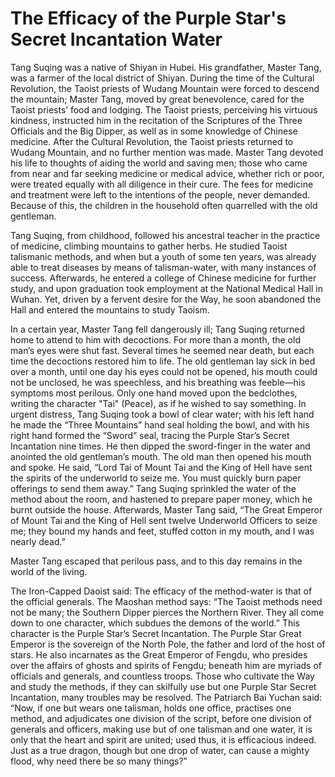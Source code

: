 # The Efficacy of the Purple Star's Secret Incantation Water

Tang Suqing was a native of Shiyan in Hubei. His grandfather, Master Tang, was a farmer of the local district of Shiyan. During the time of the Cultural Revolution, the Taoist priests of Wudang Mountain were forced to descend the mountain; Master Tang, moved by great benevolence, cared for the Taoist priests’ food and lodging. The Taoist priests, perceiving his virtuous kindness, instructed him in the recitation of the Scriptures of the Three Officials and the Big Dipper, as well as in some knowledge of Chinese medicine. After the Cultural Revolution, the Taoist priests returned to Wudang Mountain, and no further mention was made. Master Tang devoted his life to thoughts of aiding the world and saving men; those who came from near and far seeking medicine or medical advice, whether rich or poor, were treated equally with all diligence in their cure. The fees for medicine and treatment were left to the intentions of the people, never demanded. Because of this, the children in the household often quarrelled with the old gentleman.

Tang Suqing, from childhood, followed his ancestral teacher in the practice of medicine, climbing mountains to gather herbs. He studied Taoist talismanic methods, and when but a youth of some ten years, was already able to treat diseases by means of talisman-water, with many instances of success. Afterwards, he entered a college of Chinese medicine for further study, and upon graduation took employment at the National Medical Hall in Wuhan. Yet, driven by a fervent desire for the Way, he soon abandoned the Hall and entered the mountains to study Taoism.

In a certain year, Master Tang fell dangerously ill; Tang Suqing returned home to attend to him with decoctions. For more than a month, the old man’s eyes were shut fast. Several times he seemed near death, but each time the decoctions restored him to life. The old gentleman lay sick in bed over a month, until one day his eyes could not be opened, his mouth could not be unclosed, he was speechless, and his breathing was feeble—his symptoms most perilous. Only one hand moved upon the bedclothes, writing the character "Tai" (Peace), as if he wished to say something. In urgent distress, Tang Suqing took a bowl of clear water; with his left hand he made the “Three Mountains” hand seal holding the bowl, and with his right hand formed the “Sword” seal, tracing the Purple Star’s Secret Incantation nine times. He then dipped the sword-finger in the water and anointed the old gentleman’s mouth. The old man then opened his mouth and spoke. He said, “Lord Tai of Mount Tai and the King of Hell have sent the spirits of the underworld to seize me. You must quickly burn paper offerings to send them away.” Tang Suqing sprinkled the water of the method about the room, and hastened to prepare paper money, which he burnt outside the house. Afterwards, Master Tang said, “The Great Emperor of Mount Tai and the King of Hell sent twelve Underworld Officers to seize me; they bound my hands and feet, stuffed cotton in my mouth, and I was nearly dead.”

Master Tang escaped that perilous pass, and to this day remains in the world of the living.

The Iron-Capped Daoist said: The efficacy of the method-water is that of the official generals. The Maoshan method says: “The Taoist methods need not be many; the Southern Dipper pierces the Northern River. They all come down to one character, which subdues the demons of the world.” This character is the Purple Star’s Secret Incantation. The Purple Star Great Emperor is the sovereign of the North Pole, the father and lord of the host of stars. He also incarnates as the Great Emperor of Fengdu, who presides over the affairs of ghosts and spirits of Fengdu; beneath him are myriads of officials and generals, and countless troops. Those who cultivate the Way and study the methods, if they can skilfully use but one Purple Star Secret Incantation, many troubles may be resolved. The Patriarch Bai Yuchan said: “Now, if one but wears one talisman, holds one office, practises one method, and adjudicates one division of the script, before one division of generals and officers, making use but of one talisman and one water, it is only that the heart and spirit are united; used thus, it is efficacious indeed. Just as a true dragon, though but one drop of water, can cause a mighty flood, why need there be so many things?”
